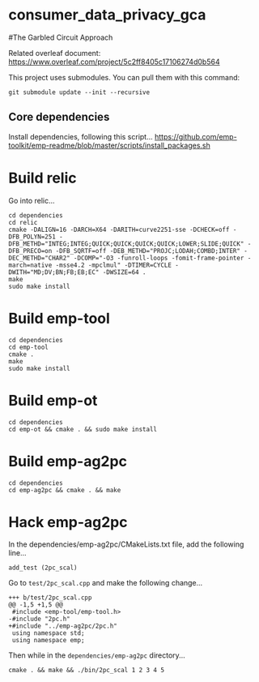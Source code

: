 # consumer_data_privacy_gca


#The Garbled Circuit Approach



Related overleaf document:
https://www.overleaf.com/project/5c2ff8405c17106274d0b564


This project uses submodules. You can pull them with this command:

```
git submodule update --init --recursive
```

## Core dependencies

Install dependencies, following this script...
https://github.com/emp-toolkit/emp-readme/blob/master/scripts/install_packages.sh



# Build relic

Go into relic...

```
cd dependencies
cd relic
cmake -DALIGN=16 -DARCH=X64 -DARITH=curve2251-sse -DCHECK=off -DFB_POLYN=251 -DFB_METHD="INTEG;INTEG;QUICK;QUICK;QUICK;QUICK;LOWER;SLIDE;QUICK" -DFB_PRECO=on -DFB_SQRTF=off -DEB_METHD="PROJC;LODAH;COMBD;INTER" -DEC_METHD="CHAR2" -DCOMP="-O3 -funroll-loops -fomit-frame-pointer -march=native -msse4.2 -mpclmul" -DTIMER=CYCLE -DWITH="MD;DV;BN;FB;EB;EC" -DWSIZE=64 .
make
sudo make install
```


# Build emp-tool

```
cd dependencies
cd emp-tool
cmake .
make
sudo make install
```


# Build emp-ot

```
cd dependencies
cd emp-ot && cmake . && sudo make install
```

# Build emp-ag2pc

```
cd dependencies
cd emp-ag2pc && cmake . && make
```


# Hack emp-ag2pc


In the dependencies/emp-ag2pc/CMakeLists.txt file,  add the following line...

```
add_test (2pc_scal)
```


Go to `test/2pc_scal.cpp` and make the following change...


```
+++ b/test/2pc_scal.cpp
@@ -1,5 +1,5 @@
 #include <emp-tool/emp-tool.h>
-#include "2pc.h"
+#include "../emp-ag2pc/2pc.h"
 using namespace std;
 using namespace emp;
 ```
 
 
 Then while in the `dependencies/emp-ag2pc` directory...
 
 ```
 cmake . && make && ./bin/2pc_scal 1 2 3 4 5
 ```
 
